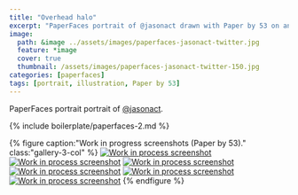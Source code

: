 ```yaml
---
title: "Overhead halo"
excerpt: "PaperFaces portrait of @jasonact drawn with Paper by 53 on an iPad."
image: 
  path: &image ../assets/images/paperfaces-jasonact-twitter.jpg 
  feature: *image
  cover: true
  thumbnail: /assets/images/paperfaces-jasonact-twitter-150.jpg
categories: [paperfaces]
tags: [portrait, illustration, Paper by 53]
---
```


PaperFaces portrait portrait of [@jasonact](https://twitter.com/jasonact).

{% include boilerplate/paperfaces-2.md %}

{% figure caption:"Work in progress screenshots (Paper by 53)." class:"gallery-3-col" %}
[![Work in process screenshot](/assets/images/paperfaces-jasonact-process-1-600.jpg)](/assets/images/paperfaces-jasonact-process-1-lg.jpg)
[![Work in process screenshot](/assets/images/paperfaces-jasonact-process-2-600.jpg)](/assets/images/paperfaces-jasonact-process-2-lg.jpg)
[![Work in process screenshot](/assets/images/paperfaces-jasonact-process-3-600.jpg)](/assets/images/paperfaces-jasonact-process-3-lg.jpg)
[![Work in process screenshot](/assets/images/paperfaces-jasonact-process-4-600.jpg)](/assets/images/paperfaces-jasonact-process-4-lg.jpg)
[![Work in process screenshot](/assets/images/paperfaces-jasonact-process-5-600.jpg)](/assets/images/paperfaces-jasonact-process-5-lg.jpg)
[![Work in process screenshot](/assets/images/paperfaces-jasonact-process-6-600.jpg)](/assets/images/paperfaces-jasonact-process-6-lg.jpg)
{% endfigure %}

